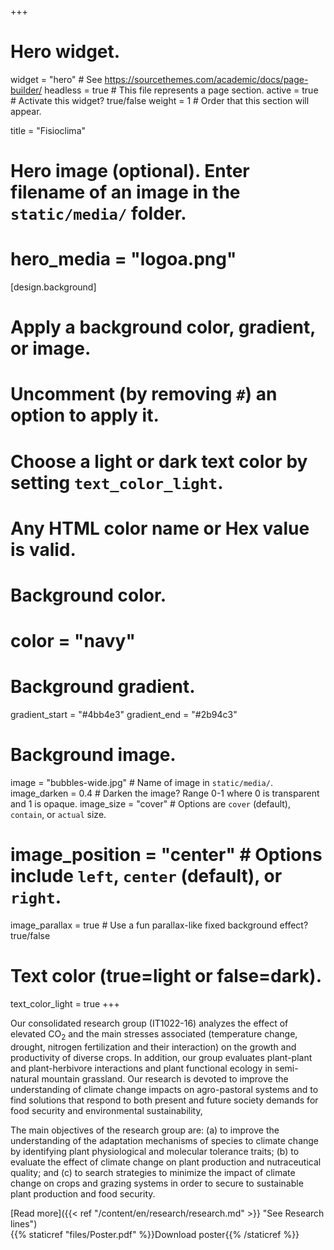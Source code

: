 +++
# Hero widget.
widget = "hero"  # See https://sourcethemes.com/academic/docs/page-builder/
headless = true  # This file represents a page section.
active = true  # Activate this widget? true/false
weight = 1  # Order that this section will appear.

title = "Fisioclima"

# Hero image (optional). Enter filename of an image in the `static/media/` folder.
# hero_media = "logoa.png"

[design.background]
  # Apply a background color, gradient, or image.
  #   Uncomment (by removing `#`) an option to apply it.
  #   Choose a light or dark text color by setting `text_color_light`.
  #   Any HTML color name or Hex value is valid.

  # Background color.
  # color = "navy"
  
  # Background gradient.
  gradient_start = "#4bb4e3"
  gradient_end = "#2b94c3"
  
  # Background image.
  image = "bubbles-wide.jpg"  # Name of image in `static/media/`.
  image_darken = 0.4  # Darken the image? Range 0-1 where 0 is transparent and 1 is opaque.
  image_size = "cover"  #  Options are `cover` (default), `contain`, or `actual` size.
  # image_position = "center"  # Options include `left`, `center` (default), or `right`.
  image_parallax = true  # Use a fun parallax-like fixed background effect? true/false
  
  # Text color (true=light or false=dark).
  text_color_light = true
+++

Our consolidated research group (IT1022-16) analyzes the effect of elevated CO<sub>2</sub> and the main stresses associated (temperature change, drought, nitrogen fertilization and their interaction) on the growth and productivity of diverse crops. In addition, our group evaluates plant-plant and plant-herbivore interactions and plant functional ecology in semi-natural mountain grassland. Our research is devoted to improve the understanding of climate change impacts on agro-pastoral systems and to find solutions that respond to both present and future society demands for food security and environmental sustainability, 

The main objectives of the research group are: (a) to improve the understanding of the adaptation
mechanisms of species to climate change by identifying plant physiological and molecular tolerance traits; (b) to evaluate the effect of climate change on plant production and nutraceutical quality; and (c) to search strategies to minimize the impact of climate change on crops and grazing systems in order to secure to sustainable plant production and food security.

[Read more]({{< ref "/content/en/research/research.md" >}} "See Research lines")   
{{% staticref "files/Poster.pdf" %}}Download poster{{% /staticref %}}
